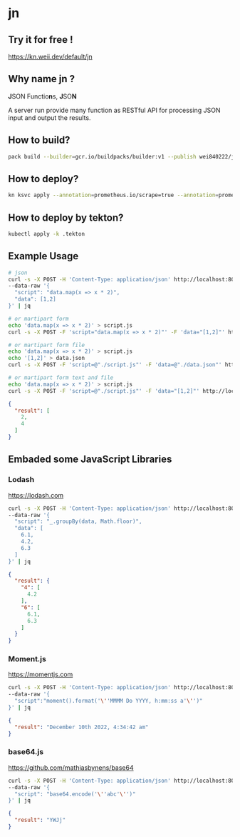# jn

## Try it for free !
https://kn.weii.dev/default/jn

## Why name jn ?
**J**SON Functio**n**s, **J**SO**N**

A server run provide many function as RESTful API for processing JSON input and output the results.

## How to build?
```bash
pack build --builder=gcr.io/buildpacks/builder:v1 --publish wei840222/jn:2
```

## How to deploy?
```bash
kn ksvc apply --annotation=prometheus.io/scrape=true --annotation=prometheus.io/port=2222 --annotation=instrumentation.opentelemetry.io/inject-sdk=true --image=wei840222/jn:2 jn
```

## How to deploy by tekton?
```bash
kubectl apply -k .tekton
```

## Example Usage
```bash
# json
curl -s -X POST -H 'Content-Type: application/json' http://localhost:8080/invoke/js \
--data-raw '{
  "script": "data.map(x => x * 2)",
  "data": [1,2]
}' | jq

# or martipart form
echo 'data.map(x => x * 2)' > script.js
curl -s -X POST -F 'script="data.map(x => x * 2)"' -F 'data="[1,2]"' http://localhost:8080/invoke/js | jq

# or martipart form file
echo 'data.map(x => x * 2)' > script.js
echo '[1,2]' > data.json
curl -s -X POST -F 'script=@"./script.js"' -F 'data=@"./data.json"' http://localhost:8080/invoke/js | jq

# or martipart form text and file
echo 'data.map(x => x * 2)' > script.js
curl -s -X POST -F 'script=@"./script.js"' -F 'data="[1,2]"' http://localhost:8080/invoke/js | jq
```
```json
{
  "result": [
    2,
    4
  ]
}
```

## Embaded some JavaScript Libraries
### Lodash
https://lodash.com
```bash
curl -s -X POST -H 'Content-Type: application/json' http://localhost:8080/invoke/js \
--data-raw '{
  "script": "_.groupBy(data, Math.floor)",
  "data": [
    6.1,
    4.2,
    6.3
  ]
}' | jq
```
```json
{
  "result": {
    "4": [
      4.2
    ],
    "6": [
      6.1,
      6.3
    ]
  }
}
```

### Moment.js
https://momentjs.com
```bash
curl -s -X POST -H 'Content-Type: application/json' http://localhost:8080/invoke/js \
--data-raw '{
  "script":"moment().format('\''MMMM Do YYYY, h:mm:ss a'\'')"
}' | jq
```
```json
{
  "result": "December 10th 2022, 4:34:42 am"
}
```

### base64.js
https://github.com/mathiasbynens/base64
```bash
curl -s -X POST -H 'Content-Type: application/json' http://localhost:8080/invoke/js \
--data-raw '{
  "script": "base64.encode('\''abc'\'')"
}' | jq
```
```json
{
  "result": "YWJj"
}
```
